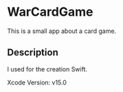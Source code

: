# WarCardGame

This is a small app about a card game.

## Description

I used for the creation Swift.

Xcode Version: v15.0
